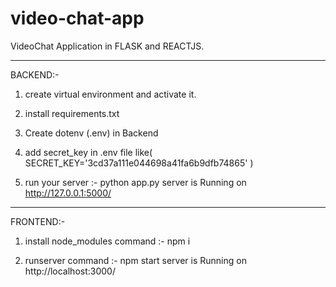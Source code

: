 # video-chat-app
VideoChat Application in FLASK and REACTJS.

_______________________________________________________
BACKEND:-


1. create virtual environment and activate it.
2. install requirements.txt

3. Create dotenv (.env) in Backend 
4. add secret_key in .env file like( SECRET_KEY='3cd37a111e044698a41fa6b9dfb74865'  )

5. run your server :- python app.py
   server is Running on http://127.0.0.1:5000/

________________________________________________________
FRONTEND:-

1. install node_modules command :- npm i

2. runserver command :- npm start
   server is Running on http://localhost:3000/
